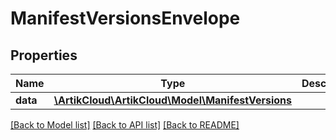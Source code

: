 # ManifestVersionsEnvelope

## Properties
Name | Type | Description | Notes
------------ | ------------- | ------------- | -------------
**data** | [**\ArtikCloud\ArtikCloud\Model\ManifestVersions**](ManifestVersions.md) |  | 

[[Back to Model list]](../README.md#documentation-for-models) [[Back to API list]](../README.md#documentation-for-api-endpoints) [[Back to README]](../README.md)


